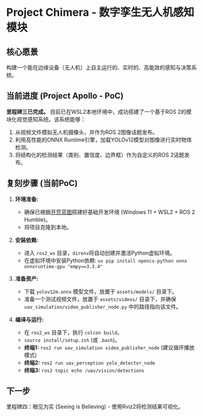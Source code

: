 # Project Chimera - 数字孪生无人机感知模块

## 核心愿景
构建一个能在边缘设备（无人机）上自主运行的、实时的、高能效的感知与决策系统。

## 当前进度 (Project Apollo - PoC)
**里程碑三已完成。** 目前已在WSL2本地环境中，成功搭建了一个基于ROS 2的模块化视觉感知系统。该系统能够：
1.  从视频文件模拟无人机摄像头，并作为ROS 2图像话题发布。
2.  利用高性能的ONNX Runtime引擎，加载YOLOv12模型对图像进行实时物体检测。
3.  将结构化的检测结果（类别、置信度、边界框）作为自定义的ROS 2话题发布。

## 复刻步骤 (当前PoC)

1.  **环境准备:**
    *   确保已根据[开荒蓝图](<link_to_your_blueprint.md>)搭建好基础开发环境 (Windows 11 + WSL2 + ROS 2 Humble)。
    *   将项目克隆到本地。

2.  **安装依赖:**
    *   进入 `ros2_ws` 目录，`direnv`将自动创建并激活Python虚拟环境。
    *   在虚拟环境中安装Python依赖: `uv pip install opencv-python onnx onnxruntime-gpu "empy==3.3.4"`

3.  **准备资产:**
    *   下载 `yolov12m.onnx` 模型文件，放置于 `assets/models/` 目录下。
    *   准备一个测试视频文件，放置于 `assets/videos/` 目录下，并确保 `uav_simulation/video_publisher_node.py` 中的路径指向该文件。

4.  **编译与运行:**
    *   在 `ros2_ws` 目录下，执行 `colcon build`。
    *   `source install/setup.zsh` (或 `.bash`)。
    *   **终端1:** `ros2 run uav_simulation video_publisher_node` (建议循环播放模式)
    *   **终端2:** `ros2 run uav_perception yolo_detector_node`
    *   **终端3:** `ros2 topic echo /uav/vision/detections`

## 下一步
里程碑四：眼见为实 (Seeing is Believing) - 使用Rviz2将检测结果可视化。
